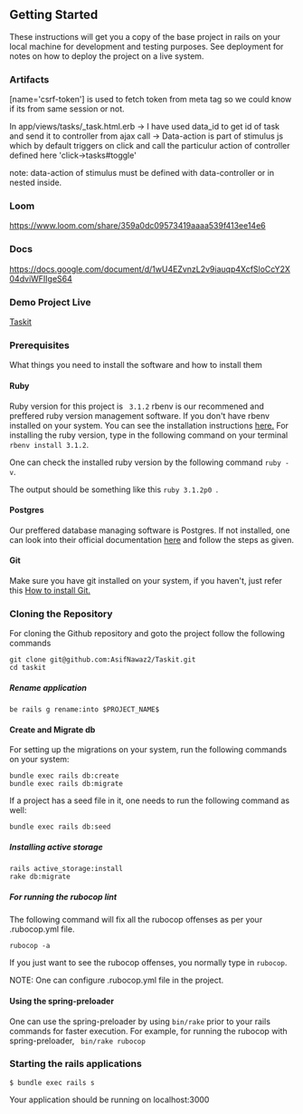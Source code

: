 ## Getting Started

These instructions will get you a copy of the base project in rails on your local machine for development and testing purposes. See deployment for notes on how to deploy the project on a live system.

### Artifacts
[name='csrf-token'] is used to fetch token from meta tag so we could know if its from same session or not.

In app/views/tasks/_task.html.erb
  -> I have used data_id to get id of task and send it to controller from ajax call
  -> Data-action is part of stimulus js which by default triggers on click and call the particulur action of controller defined here 'click->tasks#toggle'

note:  data-action of stimulus must be defined with data-controller or in nested inside.

### Loom
https://www.loom.com/share/359a0dc09573419aaaa539f413ee14e6

### Docs
https://docs.google.com/document/d/1wU4EZvnzL2v9iauqp4XcfSloCcY2X04dviWFIIgeS64

### Demo Project Live
[Taskit](https://task-it-hotwire-app.herokuapp.com/)

### Prerequisites

What things you need to install the software and how to install them

#### Ruby

Ruby version for this project is ` 3.1.2`
rbenv is our recommened and preffered ruby version management software. If you don't have rbenv installed on your system. You can see the installation instructions [here.](https://github.com/rbenv/rbenv)
For installing the ruby version, type in the following command on your terminal `rbenv install 3.1.2`.

One can check the installed ruby version by the following command `ruby -v`.

The output should be something like this `ruby 3.1.2p0 `.

#### Postgres

Our preffered database managing software is Postgres. If not installed, one can look into their official documentation [here](https://www.postgresql.org/download) and follow the steps as given.

#### Git

Make sure you have git installed on your system, if you haven't, just refer this [How to install Git.](https://git-scm.com/book/en/v2/Getting-Started-Installing-Git)

### Cloning the Repository

For cloning the Github repository and goto the project follow the following commands

```
git clone git@github.com:AsifNawaz2/Taskit.git
cd taskit
```

##### Rename application

```
be rails g rename:into $PROJECT_NAME$
```

#### Create and Migrate db

For setting up the migrations on your system, run the following commands on your system:

```
bundle exec rails db:create
bundle exec rails db:migrate
```

If a project has a seed file in it, one needs to run the following command as well:

```
bundle exec rails db:seed
```

##### Installing active storage

```
rails active_storage:install
rake db:migrate
```

##### For running the rubocop lint

The following command will fix all the rubocop offenses as per your .rubocop.yml file.

```
rubocop -a
```

If you just want to see the rubocop offenses, you normally type in `rubocop`.

NOTE: One can configure .rubocop.yml file in the project.

#### Using the spring-preloader

One can use the spring-preloader by using `bin/rake` prior to your rails commands for faster execution.
For example, for running the rubocop with spring-preloader, ` bin/rake rubocop`

### Starting the rails applications

```
$ bundle exec rails s
```

Your application should be running on localhost:3000
